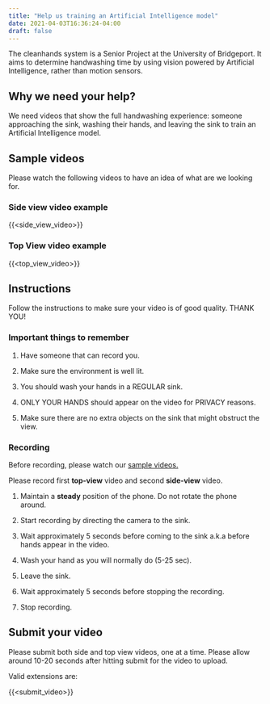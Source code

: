 ```yaml
---
title: "Help us training an Artificial Intelligence model"
date: 2021-04-03T16:36:24-04:00
draft: false
---
```


The cleanhands system is a Senior Project at the University of Bridgeport. It aims
to determine handwashing time by using vision powered by Artificial Intelligence, rather than motion sensors.

## Why we need your help?

We need videos that show the full handwashing experience: someone approaching the sink, washing their hands, and leaving the sink to train an Artificial Intelligence model.

## Sample videos

Please watch the following videos to have an idea of what are we looking for.

### Side view video example

{{<side_view_video>}}

### Top View video example

{{<top_view_video>}}

## Instructions

Follow the instructions to make sure your video is of good quality. THANK YOU!

### Important things to remember

1. Have someone that can record you.

2. Make sure the environment is well lit.

3. You should wash your hands in a REGULAR sink.

4. ONLY YOUR HANDS  should appear on the video for PRIVACY reasons.

5. Make sure there are no extra objects on the sink that might obstruct the view.

### Recording

Before recording, please watch our [sample videos.](#sample-videos)

Please record first **top-view** video and second **side-view** video.

1. Maintain a **steady** position of the phone. Do not rotate the phone around.

2. Start recording by directing the camera to the sink.

3. Wait approximately 5 seconds before coming to the sink a.k.a before hands appear in the video.

4. Wash your hand as you will normally do (5-25 sec).

5. Leave the sink.

6. Wait approximately 5 seconds before stopping the recording.

7. Stop recording.

## Submit your video

Please submit both side and top view videos, one at a time.
Please allow around 10-20 seconds after hitting submit for the video to upload.

Valid extensions are:

{{<submit_video>}}
